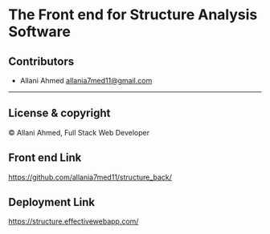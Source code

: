 # The Front end for Structure Analysis Software

## Contributors
- Allani Ahmed <allania7med11@gmail.com>

---
## License & copyright
© Allani Ahmed, Full Stack Web Developer

## Front end Link
https://github.com/allania7med11/structure_back/

## Deployment Link
https://structure.effectivewebapp.com/